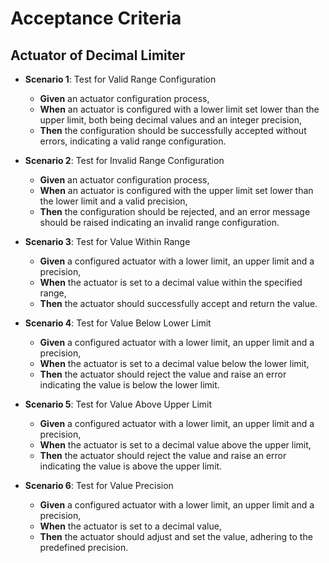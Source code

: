 # Acceptance Criteria

## Actuator of Decimal Limiter

- **Scenario 1**: Test for Valid Range Configuration
    - **Given** an actuator configuration process,
    - **When** an actuator is configured with a lower limit set lower than the upper limit, both being decimal values and an integer precision,
    - **Then** the configuration should be successfully accepted without errors, indicating a valid range configuration.

- **Scenario 2**: Test for Invalid Range Configuration
    - **Given** an actuator configuration process,
    - **When** an actuator is configured with the upper limit set lower than the lower limit and a valid precision,
    - **Then** the configuration should be rejected, and an error message should be raised indicating an invalid range
      configuration.

- **Scenario 3**: Test for Value Within Range
    - **Given** a configured actuator with a lower limit, an upper limit and a precision,
    - **When** the actuator is set to a decimal value within the specified range,
    - **Then** the actuator should successfully accept and return the value.

- **Scenario 4**: Test for Value Below Lower Limit
    - **Given** a configured actuator with a lower limit, an upper limit and a precision,
    - **When** the actuator is set to a decimal value below the lower limit,
    - **Then** the actuator should reject the value and raise an error indicating the value is below the lower limit.

- **Scenario 5**: Test for Value Above Upper Limit
    - **Given** a configured actuator with a lower limit, an upper limit and a precision,
    - **When** the actuator is set to a decimal value above the upper limit,
    - **Then** the actuator should reject the value and raise an error indicating the value is above the upper limit.

- **Scenario 6**: Test for Value Precision
    - **Given** a configured actuator with a lower limit, an upper limit and a precision,
    - **When** the actuator is set to a decimal value,
    - **Then** the actuator should adjust and set the value, adhering to the predefined precision.
